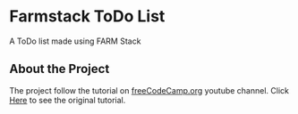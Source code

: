 # Farmstack ToDo List
A ToDo list made using FARM Stack

## About the Project

The project follow the tutorial on [freeCodeCamp.org](https://www.youtube.com/@freecodecamp) youtube channel. Click [Here](https://www.youtube.com/watch?v=OzUzrs8uJl8&t=1137s) to see the original tutorial. 